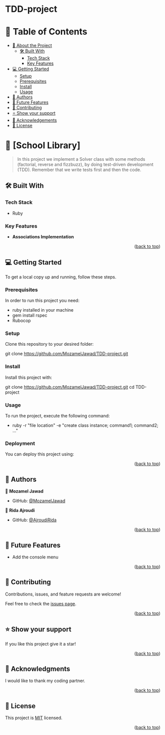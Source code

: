 # TDD-project

<a name="readme-top"></a>

# 📗 Table of Contents

- [📖 About the Project](#about-project)
  - [🛠 Built With](#built-with)
    - [Tech Stack](#tech-stack)
    - [Key Features](#key-features)
- [💻 Getting Started](#getting-started)
  - [Setup](#setup)
  - [Prerequisites](#prerequisites)
  - [Install](#install)
  - [Usage](#usage)
- [👥 Authors](#authors)
- [🔭 Future Features](#future-features)
- [🤝 Contributing](#contributing)
- [⭐️ Show your support](#support)
- [🙏 Acknowledgements](#acknowledgements)
- [📝 License](#license)

<!-- PROJECT DESCRIPTION -->

# 📖 [School Library] <a name="about-project"></a>

> In this project we implement a Solver class with some methods (factorial, reverse and fizzbuzz), by doing test-driven development (TDD). Remember that we write tests first and then the code. 

## 🛠 Built With <a name="built-with"></a>

### Tech Stack <a name="tech-stack"></a>

- Ruby

<!-- GETTING STARTED -->

### Key Features <a name="key-features"></a>

- **Associations Implementation**

<p align="right">(<a href="#readme-top">back to top</a>)</p> 

## 💻 Getting Started <a name="getting-started"></a>


To get a local copy up and running, follow these steps.

### Prerequisites

In order to run this project you need:

- ruby installed in your machine
- gem install rspec
- Rubocop

### Setup

Clone this repository to your desired folder:

git clone https://github.com/MozamelJawad/TDD-project.git

### Install

Install this project with:

git clone https://github.com/MozamelJawad/TDD-project.git
cd TDD-project

### Usage

To run the project, execute the following command:
- ruby -r "file location" -e "create class instance; command1; command2; ..."


### Deployment

You can deploy this project using:

<!--
Example:

```sh

```
 -->

<p align="right">(<a href="#readme-top">back to top</a>)</p>

<!-- AUTHORS -->

## 👥 Authors <a name="authors"></a>

👤 **Mozamel Jawad**

- GitHub: [@MozamelJawad](https://github.com/MozamelJawad)

👤 **Rida Ajroudi**

- GitHub: [@AjroudiRida](https://github.com/ajroudirida)

<p align="right">(<a href="#readme-top">back to top</a>)</p>

## 🔭 Future Features <a name="future-features"></a>

- Add the console menu

<p align="right">(<a href="#readme-top">back to top</a>)</p>

<!-- CONTRIBUTING -->

## 🤝 Contributing <a name="contributing"></a>

Contributions, issues, and feature requests are welcome!

Feel free to check the [issues page](../../issues/).

<p align="right">(<a href="#readme-top">back to top</a>)</p>

<!-- SUPPORT -->

## ⭐️ Show your support <a name="support"></a>
If you like this project give it a star!

<p align="right">(<a href="#readme-top">back to top</a>)</p>

<!-- ACKNOWLEDGEMENTS -->

## 🙏 Acknowledgments <a name="acknowledgements"></a>

I would like to thank my coding partner.

<p align="right">(<a href="#readme-top">back to top</a>)</p>

<!-- LICENSE -->

## 📝 License <a name="license"></a>

This project is [MIT](./LICENSE) licensed.

<p align="right">(<a href="#readme-top">back to top</a>)</p>

